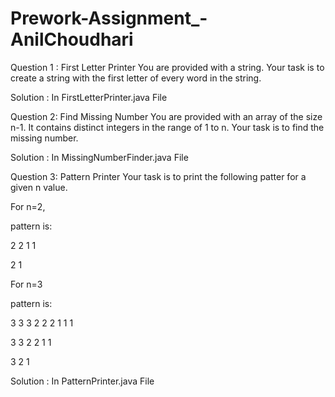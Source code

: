 # Prework-Assignment_-AnilChoudhari

Question 1 : First Letter Printer
You are provided with a string.
Your task is to create a string with the first letter of every word in the string.

Solution : In FirstLetterPrinter.java File

Question 2: Find Missing Number
You are provided with an array of the size n-1. It contains distinct integers in the range of 1 to n.
Your task is to find the missing number.

Solution : In MissingNumberFinder.java File

Question 3: Pattern Printer
Your task is to print the following patter for a given n value.

For n=2,

pattern is:

2 2 1 1

2 1

For n=3

pattern is:

3 3 3 2 2 2 1 1 1

3 3 2 2 1 1

3 2 1

Solution : In PatternPrinter.java File
